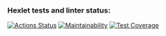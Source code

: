 ### Hexlet tests and linter status:
[![Actions Status](https://github.com/lanakonst/frontend-project-11/workflows/hexlet-check/badge.svg)](https://github.com/lanakonst/frontend-project-11/actions)
[![Maintainability](https://api.codeclimate.com/v1/badges/a9eb15ca23eabf64b7a3/maintainability)](https://codeclimate.com/github/lanakonst/frontend-project-11/maintainability)
[![Test Coverage](https://api.codeclimate.com/v1/badges/a9eb15ca23eabf64b7a3/test_coverage)](https://codeclimate.com/github/lanakonst/frontend-project-11/test_coverage)
